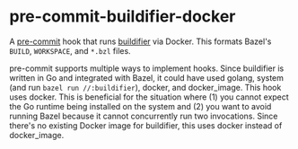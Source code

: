 # pre-commit-buildifier-docker

A [pre-commit](https://pre-commit.com/) hook that runs
[buildifier](https://github.com/bazelbuild/buildtools/blob/master/buildifier/README.md)
via Docker. This formats Bazel's `BUILD`, `WORKSPACE`, and `*.bzl` files.

pre-commit supports multiple ways to implement hooks. Since buildifier is
written in Go and integrated with Bazel, it could have used golang, system (and
run `bazel run //:buildifier`), docker, and docker\_image. This hook uses
docker. This is beneficial for the situation where (1) you cannot expect the
Go runtime being installed on the system and (2) you want to avoid running Bazel
because it cannot concurrently run two invocations. Since there's no existing
Docker image for buildifier, this uses docker instead of docker\_image.

